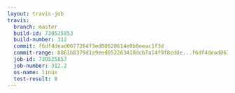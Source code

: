 ```yaml
---
layout: travis-job
travis:
  branch: master
  build-id: 730525853
  build-number: 312
  commit: f6df4dead0677264f3ed88628614e0b6eeac1f3d
  commit-range: b861b8379d1a9eed052263410dcb7a14f9f8cdde...f6df4dead0677264f3ed88628614e0b6eeac1f3d
  job-id: 730525857
  job-number: 312.2
  os-name: linux
  test-result: 0
---
```

